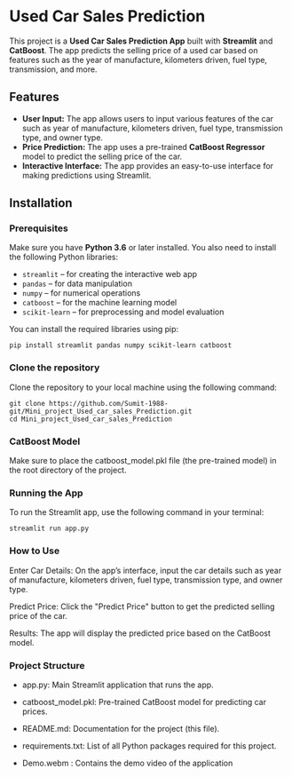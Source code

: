 # Used Car Sales Prediction

This project is a **Used Car Sales Prediction App** built with **Streamlit** and **CatBoost**. The app predicts the selling price of a used car based on features such as the year of manufacture, kilometers driven, fuel type, transmission, and more.

## Features
- **User Input:** The app allows users to input various features of the car such as year of manufacture, kilometers driven, fuel type, transmission type, and owner type.
- **Price Prediction:** The app uses a pre-trained **CatBoost Regressor** model to predict the selling price of the car.
- **Interactive Interface:** The app provides an easy-to-use interface for making predictions using Streamlit.

## Installation

### Prerequisites

Make sure you have **Python 3.6** or later installed. You also need to install the following Python libraries:

- `streamlit` – for creating the interactive web app
- `pandas` – for data manipulation
- `numpy` – for numerical operations
- `catboost` – for the machine learning model
- `scikit-learn` – for preprocessing and model evaluation

You can install the required libraries using pip:

```
pip install streamlit pandas numpy scikit-learn catboost

```

### Clone the repository

Clone the repository to your local machine using the following command:
```
git clone https://github.com/Sumit-1988-git/Mini_project_Used_car_sales_Prediction.git
cd Mini_project_Used_car_sales_Prediction
```

### CatBoost Model

Make sure to place the catboost_model.pkl file (the pre-trained model) in the root directory of the project.

### Running the App

To run the Streamlit app, use the following command in your terminal:

```
streamlit run app.py
```
### How to Use

Enter Car Details: On the app’s interface, input the car details such as year of manufacture, kilometers driven, fuel type, transmission type, and owner type.

Predict Price: Click the "Predict Price" button to get the predicted selling price of the car.

Results: The app will display the predicted price based on the CatBoost model.

### Project Structure

* app.py: Main Streamlit application that runs the app.

* catboost_model.pkl: Pre-trained CatBoost model for predicting car prices.

* README.md: Documentation for the project (this file).

* requirements.txt: List of all Python packages required for this project.
  
* Demo.webm : Contains the demo video of the application
